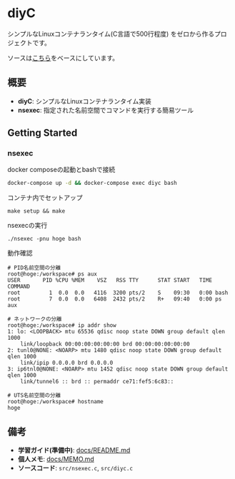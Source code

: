 # diyC

シンプルなLinuxコンテナランタイム(C言語で500行程度) をゼロから作るプロジェクトです。

ソースは[こちら](https://github.com/w-vi/diyC)をベースにしています。

## 概要

- **diyC**: シンプルなLinuxコンテナランタイム実装
- **nsexec**: 指定された名前空間でコマンドを実行する簡易ツール

## Getting Started

### nsexec

docker composeの起動とbashで接続
```bash
docker-compose up -d && docker-compose exec diyc bash
```

コンテナ内でセットアップ
```
make setup && make
```

nsexecの実行
```
./nsexec -pnu hoge bash
```

動作確認
```
# PID名前空間の分離
root@hoge:/workspace# ps aux
USER       PID %CPU %MEM    VSZ   RSS TTY      STAT START   TIME COMMAND
root         1  0.0  0.0   4116  3200 pts/2    S    09:30   0:00 bash
root         7  0.0  0.0   6408  2432 pts/2    R+   09:40   0:00 ps aux

# ネットワークの分離
root@hoge:/workspace# ip addr show
1: lo: <LOOPBACK> mtu 65536 qdisc noop state DOWN group default qlen 1000
    link/loopback 00:00:00:00:00:00 brd 00:00:00:00:00:00
2: tunl0@NONE: <NOARP> mtu 1480 qdisc noop state DOWN group default qlen 1000
    link/ipip 0.0.0.0 brd 0.0.0.0
3: ip6tnl0@NONE: <NOARP> mtu 1452 qdisc noop state DOWN group default qlen 1000
    link/tunnel6 :: brd :: permaddr ce71:fef5:6c83::

# UTS名前空間の分離
root@hoge:/workspace# hostname 
hoge
```

## 備考
- **学習ガイド(準備中)**: [docs/README.md](docs/README.md)
- **個人メモ**: [docs/MEMO.md](docs/MEMO.md)
- **ソースコード**: `src/nsexec.c`, `src/diyc.c`

